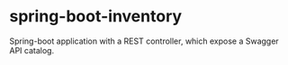 # spring-boot-inventory
Spring-boot application with a REST controller, which expose a Swagger API catalog.
